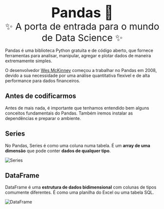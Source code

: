 <div align="center">
    <b style="font-size: 45px;">
        <a href="https://pandas.pydata.org/" target="_blank" style="text-decoration: none;">Pandas 🐼</a>
    </b>
    <br />
    <span style="font-size: 30px;">
    	✨ A porta de entrada para o mundo de Data Science ✨
    </span>
</div>



Pandas é uma biblioteca Python gratuita e de código aberto, que fornece ferramentas para analisar, manipular, agregar e plotar dados de maneira extremamente simples.

O desenvolvedor [Wes McKinney](https://github.com/wesm) começou a trabalhar no Pandas em 2008, devido a sua necessidade por uma análise quantitativa flexível e de alta performance para dados financeiros.



## Antes de codificarmos

Antes de mais nada, é importante que tenhamos entendido bem alguns conceitos fundamentais do Pandas. Também iremos instalar as dependências e preparar o ambiente.



## Series

No Pandas, Series é como uma coluna numa tabela. É um **array de uma dimensão** que pode conter **dados de qualquer tipo**.

![Series](/home/iuk/projects/pandas-tutorial/assets/series-example.svg)



## DataFrame

DataFrame é uma **estrutura de dados bidimensional** com colunas de tipos comumente diferentes. É como uma planilha do Excel ou uma tabela SQL.

![DataFrame](/home/iuk/projects/pandas-tutorial/assets/dataframe-example.svg)